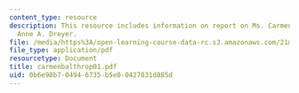 ```yaml
---
content_type: resource
description: This resource includes information on report on Ms. Carmen Balthrop By
  Anne A. Dreyer.
file: /media/https%3A/open-learning-course-data-rc.s3.amazonaws.com/21m-410-vocal-repertoire-and-performance-african-american-composers-spring-2005/0b6e98b704946735b5e00427831d885d_carmenbalthrop01.pdf
file_type: application/pdf
resourcetype: Document
title: carmenbalthrop01.pdf
uid: 0b6e98b7-0494-6735-b5e0-0427831d885d
---
```

